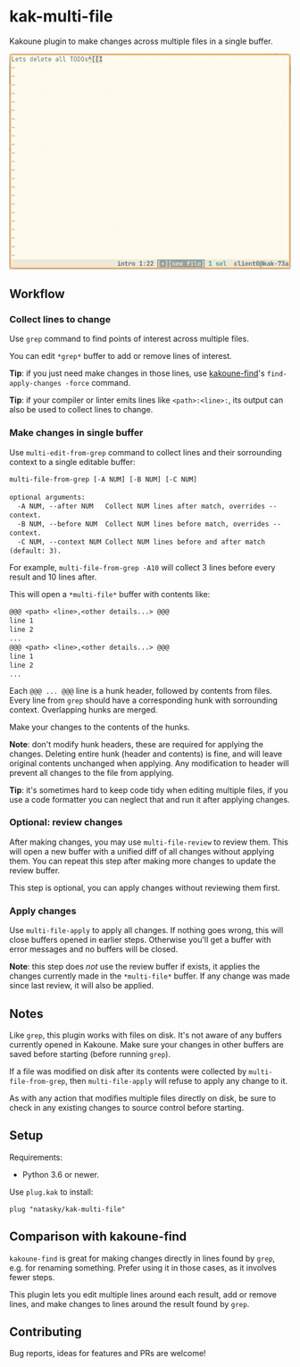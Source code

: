 # kak-multi-file

Kakoune plugin to make changes across multiple files in a single buffer.

![demo](./demo.gif)

## Workflow

### Collect lines to change

Use `grep` command to find points of interest across multiple files.

You can edit `*grep*` buffer to add or remove lines of interest.

**Tip**: if you just need make changes in those lines, use
[kakoune-find](https://github.com/occivink/kakoune-find)'s
`find-apply-changes -force` command.

**Tip**: if your compiler or linter emits lines like `<path>:<line>:`, its
output can also be used to collect lines to change.

### Make changes in single buffer

Use `multi-edit-from-grep` command to collect lines and their sorrounding
context to a single editable buffer:

```
multi-file-from-grep [-A NUM] [-B NUM] [-C NUM]

optional arguments:
  -A NUM, --after NUM   Collect NUM lines after match, overrides --context.
  -B NUM, --before NUM  Collect NUM lines before match, overrides --context.
  -C NUM, --context NUM Collect NUM lines before and after match (default: 3).
```

For example, `multi-file-from-grep -A10` will collect 3 lines before every
result and 10 lines after.

This will open a `*multi-file*` buffer with contents like:

```
@@@ <path> <line>,<other details...> @@@
line 1
line 2
...
@@@ <path> <line>,<other details...> @@@
line 1
line 2
...
```

Each `@@@ ... @@@` line is a hunk header, followed by contents from files. Every
line from `grep` should have a corresponding hunk with sorrounding context.
Overlapping hunks are merged.

Make your changes to the contents of the hunks.

**Note**: don't modify hunk headers, these are required for applying the
changes. Deleting entire hunk (header and contents) is fine, and will leave
original contents unchanged when applying. Any modification to header will
prevent all changes to the file from applying.

**Tip**: it's sometimes hard to keep code tidy when editing multiple files, if
you use a code formatter you can neglect that and run it after applying changes.

### Optional: review changes

After making changes, you may use `multi-file-review` to review them. This will
open a new buffer with a unified diff of all changes without applying them. You
can repeat this step after making more changes to update the review buffer.

This step is optional, you can apply changes without reviewing them first.

### Apply changes

Use `multi-file-apply` to apply all changes. If nothing goes wrong, this will
close buffers opened in earlier steps. Otherwise you'll get a buffer with error
messages and no buffers will be closed.

**Note**: this step does _not_ use the review buffer if exists, it applies the
changes currently made in the `*multi-file*` buffer. If any change was made
since last review, it will also be applied.

## Notes

Like `grep`, this plugin works with files on disk. It's not aware of any buffers
currently opened in Kakoune. Make sure your changes in other buffers are saved
before starting (before running `grep`).

If a file was modified on disk after its contents were collected by
`multi-file-from-grep`, then `multi-file-apply` will refuse to apply any change
to it.

As with any action that modifies multiple files directly on disk, be sure to
check in any existing changes to source control before starting.

## Setup

Requirements:

- Python 3.6 or newer.

Use `plug.kak` to install:

```
plug "natasky/kak-multi-file"
```

## Comparison with kakoune-find

`kakoune-find` is great for making changes directly in lines found by `grep`,
e.g. for renaming something. Prefer using it in those cases, as it involves
fewer steps.

This plugin lets you edit multiple lines around each result, add or remove
lines, and make changes to lines around the result found by `grep`.

## Contributing

Bug reports, ideas for features and PRs are welcome!
